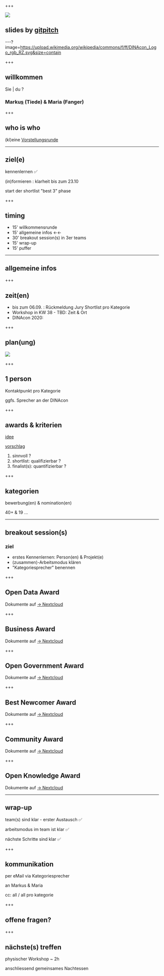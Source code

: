 +++

![](http://api.qrserver.com/v1/create-qr-code/?data=https%3A%2F%2Fgithub.com%2Fdinacon%2Fawards%2Fblob%2Fmaster%2F2020%2Fslides%2Fkickoff%2FPITCHME.md&ecc=L)

## slides by [gitpitch](https://gitpitch.com)

---?image=https://upload.wikimedia.org/wikipedia/commons/f/ff/DINAcon_Logo_rgb_RZ.svg&size=contain

+++

## willkommen

Sie | du ?

### Marku[s](https://gitpitch.com/markustiede/about/master?p=slides/intro) (Tiede) & Maria (Fanger)

+++

## who is who

(kl)eine [Vorstellungsrunde](https://github.com/DINAcon/awards/tree/master/2020#jury)

---

## ziel(e)

kennenlernen ✅

(in)formieren : klarheit bis zum 23.10

start der shortlist "best 3" phase

+++

## timing

 - 15' willkommensrunde
 - 15' allgemeine infos ←←
 - 30' breakout session(s) in 3er teams
 - 15' wrap-up
 - 15' puffer

---

## allgemeine infos

+++

## zeit(en)
 - bis zum 06.09. : Rückmeldung Jury Shortlist pro Kategorie
 - Workshop in KW 38 - TBD: Zeit & Ort
 - DINAcon 2020:

+++ 

## plan(ung)

![](http://www.plantuml.com/plantuml/proxy?src=https://raw.github.com/DINAcon/awards/master/2020/timing.puml)

+++

## 1 person

Kontaktpunkt pro Kategorie

ggfs. Sprecher an der DINAcon

+++ 

## awards & kriterien

[idee](https://awards.dinacon.ch/awards-kategorien-2020/)

[vorschlag](https://github.com/DINAcon/awards/blob/e73dafb61631d17251efa54493f74b5697ecf2da/2020/criteria.adoc)

 1. sinnvoll ?
 2. shortlist: qualifizierbar ?
 3. finalist(s): quantifizierbar ?

+++ 

## kategorien

bewerbung(en) & nomination(en)

40+ & 19 ...

--- 

## breakout session(s)
### ziel

- erstes Kennenlernen: Person(en) & Projekt(e)
- (zusammen)-Arbeitsmodus klären
- "Kategoriesprecher" benennen

+++ 

## Open Data Award

Dokumente auf [→ Nextcloud](https://nextcloud.fdn-tools.inf.unibe.ch/index.php/s/rjs63P5KdsHSmZm)

+++ 

## Business Award

Dokumente auf [→ Nextcloud](https://nextcloud.fdn-tools.inf.unibe.ch/index.php/s/bXqE5TW3YeC8DbQ)

+++ 

## Open Government Award

Dokumente auf [→ Nextcloud](https://nextcloud.fdn-tools.inf.unibe.ch/index.php/s/YFKAMkFTi4HL2xG)

+++ 

## Best Newcomer Award

Dokumente auf [→ Nextcloud](https://nextcloud.fdn-tools.inf.unibe.ch/index.php/s/RsgfEYtwBqiDzYk)

+++ 

## Community Award

Dokumente auf [→ Nextcloud](https://nextcloud.fdn-tools.inf.unibe.ch/index.php/s/KD9HJftycizKofY)

+++ 

## Open Knowledge Award

Dokumente auf [→ Nextcloud](https://nextcloud.fdn-tools.inf.unibe.ch/index.php/s/Z7gJx8LrEfnSw72)

--- 

## wrap-up

team(s) sind klar - erster Austausch ✅

arbeitsmodus im team ist klar ✅

nächste Schritte sind klar ✅

+++

## kommunikation

per eMail via Kategoriesprecher

an Markus & Maria

cc: all / all pro kategorie

+++

## offene fragen?

+++

## nächste(s) treffen

physischer Workshop ~ 2h

anschliessend gemeinsames Nachtessen

